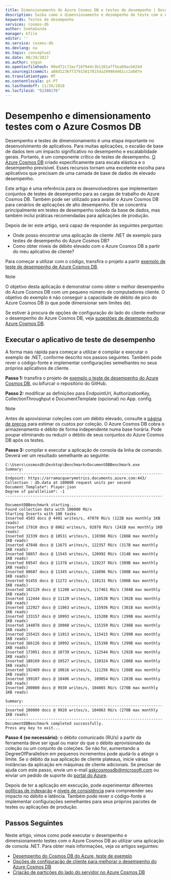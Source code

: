```yaml
---
title: Dimensionamento do Azure Cosmos DB e testes de desempenho | Documentos da Microsoft
description: Saiba como o dimensionamento e desempenho de teste com o Azure Cosmos DB
keywords: Testes de desempenho
services: cosmos-db
author: SnehaGunda
manager: kfile
editor: ''
ms.service: cosmos-db
ms.devlang: na
ms.topic: conceptual
ms.date: 08/29/2017
ms.author: sngun
ms.openlocfilehash: 09ed72c73acf16f944c3b1101aff5ea04acb624d
ms.sourcegitcommit: a08d1236f737915817815da299984461cc2ab07e
ms.translationtype: MT
ms.contentlocale: pt-PT
ms.lasthandoff: 11/26/2018
ms.locfileid: "52308176"
---
```

# <a name="performance-and-scale-testing-with-azure-cosmos-db"></a>Desempenho e dimensionamento testes com o Azure Cosmos DB

Desempenho e testes de dimensionamento é uma etapa importante no desenvolvimento de aplicativos. Para muitas aplicações, o escalão de base de dados tem um impacto significativo no desempenho e escalabilidade gerais. Portanto, é um componente crítico de testes de desempenho. [O Azure Cosmos DB](https://azure.microsoft.com/services/cosmos-db/) criado especificamente para escala elástica e o desempenho previsível. Esses recursos tornam uma excelente escolha para aplicativos que precisam de uma camada de base de dados de elevado desempenho. 

Este artigo é uma referência para os desenvolvedores que implementam conjuntos de testes de desempenho para as cargas de trabalho do Azure Cosmos DB. Também pode ser utilizado para avaliar o Azure Cosmos DB para cenários de aplicações de alto desempenho. Ele se concentra principalmente em testes de desempenho isolado da base de dados, mas também inclui práticas recomendadas para aplicações de produção.

Depois de ler este artigo, será capaz de responder às seguintes perguntas: 

* Onde posso encontrar uma aplicação de cliente .NET de exemplo para testes de desempenho do Azure Cosmos DB? 
* Como obter níveis de débito elevado com o Azure Cosmos DB a partir do meu aplicativo de cliente?

Para começar a utilizar com o código, transfira o projeto a partir [exemplo de teste de desempenho de Azure Cosmos DB](https://github.com/Azure/azure-documentdb-dotnet/tree/master/samples/documentdb-benchmark). 

> [!NOTE]
> O objetivo desta aplicação é demonstrar como obter o melhor desempenho do Azure Cosmos DB com um pequeno número de computadores cliente. O objetivo do exemplo é não conseguir a capacidade de débito de pico do Azure Cosmos DB (o que pode dimensionar sem limites de).
> 
> 

Se estiver à procura de opções de configuração do lado do cliente melhorar o desempenho do Azure Cosmos DB, veja [sugestões de desempenho do Azure Cosmos DB](performance-tips.md).

## <a name="run-the-performance-testing-application"></a>Executar o aplicativo de teste de desempenho
A forma mais rápida para começar a utilizar é compilar e executar o exemplo de .NET, conforme descrito nos passos seguintes. Também pode rever o código-fonte e implementar configurações semelhantes no seus próprios aplicativos de cliente.

**Passo 1:** transfira o projeto de [exemplo o teste de desempenho do Azure Cosmos DB](https://github.com/Azure/azure-documentdb-dotnet/tree/master/samples/documentdb-benchmark), ou bifurcar o repositório do GitHub.

**Passo 2:** modificar as definições para EndpointUrl, AuthorizationKey, CollectionThroughput e DocumentTemplate (opcional) no App. config.

> [!NOTE]
> Antes de aprovisionar coleções com um débito elevado, consulte a [página de preços](https://azure.microsoft.com/pricing/details/cosmos-db/) para estimar os custos por coleção. O Azure Cosmos DB cobra o armazenamento e débito de forma independente numa base horária. Pode poupar eliminando ou reduzir o débito de seus conjuntos do Azure Cosmos DB após os testes.
> 
> 

**Passo 3:** compilar e executar a aplicação de consola da linha de comando. Deverá ver um resultado semelhante ao seguinte:

    C:\Users\cosmosdb\Desktop\Benchmark>DocumentDBBenchmark.exe
    Summary:
    ---------------------------------------------------------------------
    Endpoint: https://arramacquerymetrics.documents.azure.com:443/
    Collection : db.data at 100000 request units per second
    Document Template*: Player.json
    Degree of parallelism*: -1
    ---------------------------------------------------------------------

    DocumentDBBenchmark starting...
    Found collection data with 100000 RU/s
    Starting Inserts with 100 tasks
    Inserted 4503 docs @ 4491 writes/s, 47070 RU/s (122B max monthly 1KB reads)
    Inserted 17910 docs @ 8862 writes/s, 92878 RU/s (241B max monthly 1KB reads)
    Inserted 32339 docs @ 10531 writes/s, 110366 RU/s (286B max monthly 1KB reads)
    Inserted 47848 docs @ 11675 writes/s, 122357 RU/s (317B max monthly 1KB reads)
    Inserted 58857 docs @ 11545 writes/s, 120992 RU/s (314B max monthly 1KB reads)
    Inserted 69547 docs @ 11378 writes/s, 119237 RU/s (309B max monthly 1KB reads)
    Inserted 80687 docs @ 11345 writes/s, 118896 RU/s (308B max monthly 1KB reads)
    Inserted 91455 docs @ 11272 writes/s, 118131 RU/s (306B max monthly 1KB reads)
    Inserted 102129 docs @ 11208 writes/s, 117461 RU/s (304B max monthly 1KB reads)
    Inserted 112444 docs @ 11120 writes/s, 116538 RU/s (302B max monthly 1KB reads)
    Inserted 122927 docs @ 11063 writes/s, 115936 RU/s (301B max monthly 1KB reads)
    Inserted 133157 docs @ 10993 writes/s, 115208 RU/s (299B max monthly 1KB reads)
    Inserted 144078 docs @ 10988 writes/s, 115159 RU/s (298B max monthly 1KB reads)
    Inserted 155415 docs @ 11013 writes/s, 115415 RU/s (299B max monthly 1KB reads)
    Inserted 166126 docs @ 10992 writes/s, 115198 RU/s (299B max monthly 1KB reads)
    Inserted 173051 docs @ 10739 writes/s, 112544 RU/s (292B max monthly 1KB reads)
    Inserted 180169 docs @ 10527 writes/s, 110324 RU/s (286B max monthly 1KB reads)
    Inserted 192469 docs @ 10616 writes/s, 111256 RU/s (288B max monthly 1KB reads)
    Inserted 199107 docs @ 10406 writes/s, 109054 RU/s (283B max monthly 1KB reads)
    Inserted 200000 docs @ 9930 writes/s, 104065 RU/s (270B max monthly 1KB reads)

    Summary:
    ---------------------------------------------------------------------
    Inserted 200000 docs @ 9928 writes/s, 104063 RU/s (270B max monthly 1KB reads)
    ---------------------------------------------------------------------
    DocumentDBBenchmark completed successfully.
    Press any key to exit...


**Passo 4 (se necessário):** o débito comunicado (RU/s) a partir da ferramenta deve ser igual ou maior do que o débito aprovisionado da coleção ou um conjunto de coleções. Se não for, aumentando a DegreeOfParallelism em pequenos incrementos pode ajudá-lo a atingir o limite. Se o débito da sua aplicação de cliente plateaus, inicie várias instâncias da aplicação em máquinas de cliente adicionais. Se precisar de ajuda com este passo, envie um e-mail askcosmosdb@microsoft.com ou enviar um pedido de suporte do [portal do Azure](https://portal.azure.com).

Depois de ter a aplicação em execução, pode experimentar diferentes [políticas de indexação](index-policy.md) e [níveis de consistência](consistency-levels.md) para compreender seu impacto no débito e latência. Também pode rever o código-fonte e implementar configurações semelhantes para seus próprios pacotes de testes ou aplicações de produção.

## <a name="next-steps"></a>Passos Seguintes
Neste artigo, vimos como pode executar o desempenho e dimensionamento testes com o Azure Cosmos DB ao utilizar uma aplicação de consola .NET. Para obter mais informações, veja os artigos seguintes:

* [Desempenho do Cosmos DB do Azure, teste de exemplo](https://github.com/Azure/azure-documentdb-dotnet/tree/master/samples/documentdb-benchmark)
* [Opções de configuração de cliente para melhorar o desempenho do Azure Cosmos DB](performance-tips.md)
* [Criação de partições do lado do servidor no Azure Cosmos DB](partition-data.md)



